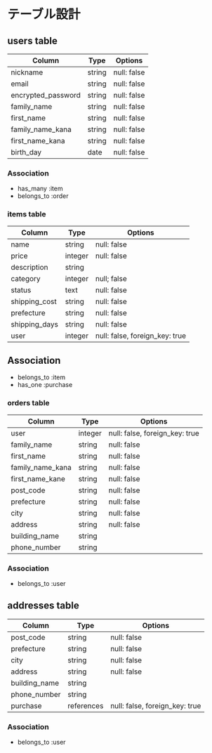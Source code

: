 # テーブル設計

## users table
| Column             | Type                | Options                   |
|--------------------|---------------------|---------------------------|
| nickname           | string              | null: false               |
| email              | string              | null: false               |
| encrypted_password | string              | null: false               |
| family_name        | string              | null: false               |
| first_name         | string              | null: false               |
| family_name_kana   | string              | null: false               |
| first_name_kana    | string              | null: false               |
| birth_day          | date                | null: false               |

### Association
* has_many :item
* belongs_to :order

### items table
| Column             | Type                | Options                         |
|--------------------|---------------------|---------------------------------|
| name               | string              | null: false                     |
| price              | integer             | null: false                     |
| description        | string              |                                 |
| category           | integer             | null; false                     |
| status             | text                | null: false                     |
| shipping_cost      | string              | null: false                     |
| prefecture         | string              | null: false                     |
| shipping_days      | string              | null: false                     |
| user               | integer             | null: false, foreign_key: true  |

## Association
- belongs_to :item
- has_one :purchase

### orders table
| Column             | Type                | Options                         |
|--------------------|---------------------|---------------------------------|
| user               | integer             | null: false, foreign_key: true  |
| family_name        | string              | null: false                     |
| first_name         | string              | null: false                     |
| family_name_kana   | string              | null: false                     |
| first_name_kane    | string              | null: false                     |
| post_code          | string              | null: false                     |
| prefecture         | string              | null: false                     |
| city               | string              | null: false                     |
| address            | string              | null: false                     |
| building_name      | string              |                                 |
| phone_number       | string              |                                 |

### Association
- belongs_to :user

## addresses table
| Column             | Type                | Options                         |
|--------------------|---------------------|---------------------------------|
| post_code          | string              | null: false                     |
| prefecture         | string              | null: false                     |
| city               | string              | null: false                     |
| address            | string              | null: false                     |
| building_name      | string              |                                 |
| phone_number       | string              |                                 |
| purchase           | references          | null: false, foreign_key: true  |

### Association
- belongs_to :user